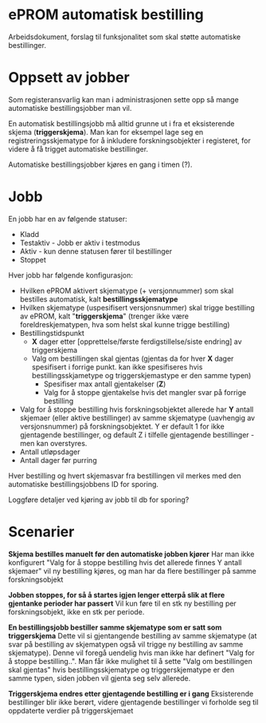 # ePROM automatisk bestilling

Arbeidsdokument, forslag til funksjonalitet som skal støtte automatiske bestillinger.

# Oppsett av jobber

Som registeransvarlig kan man i administrasjonen sette opp så mange automatiske bestillingsjobber man vil.

En automatisk bestillingsjobb må alltid grunne ut i fra et eksisterende skjema (**triggerskjema**). Man kan for eksempel lage seg en registreringsskjematype for å inkludere forskningsobjekter i registeret, for videre å få trigget automatiske bestillinger.

Automatiske bestillingsjobber kjøres en gang i timen (?).

# Jobb

En jobb har en av følgende statuser:
* Kladd
* Testaktiv - Jobb er aktiv i testmodus
* Aktiv - kun denne statusen fører til bestillinger
* Stoppet

Hver jobb har følgende konfigurasjon:
* Hvilken ePROM aktivert skjematype (+ versjonnummer) som skal bestilles automatisk, kalt **bestillingsskjematype**
* Hvilken skjematype (uspesifisert versjonsnummer) skal trigge bestilling av ePROM, kalt "**triggerskjema**" (trenger ikke være foreldreskjematypen, hva som helst skal kunne trigge bestilling)
* Bestillingstidspunkt
  * **X** dager etter [opprettelse/første ferdigstillelse/siste endring] av triggerskjema
  * Valg om bestillingen skal gjentas (gjentas da for hver **X** dager spesifisert i forrige punkt. kan ikke spesifiseres hvis bestillingsskjametype og triggerskjemastype er den samme typen)
    * Spesifiser max antall gjentakelser (**Z**)
    * Valg for å stoppe gjentakelse hvis det mangler svar på forrige bestilling
* Valg for å stoppe bestilling hvis forskningsobjektet allerede har **Y** antall skjemaer (eller aktive bestillinger) av samme skjematype (uavhengig av versjonsnummer) på forskningsobjektet. Y er default 1 for ikke gjentagende bestillinger, og default Z i tilfelle gjentagende bestillinger - men kan overstyres.
* Antall utløpsdager
* Antall dager før purring
  
Hver bestilling og hvert skjemasvar fra bestillingen vil merkes med den automatiske bestillingsjobbens ID for sporing.

Loggføre detaljer ved kjøring av jobb til db for sporing?

# Scenarier

**Skjema bestilles manuelt før den automatiske jobben kjører**
Har man ikke konfigurert "Valg for å stoppe bestilling hvis det allerede finnes Y antall skjemaer" vil ny bestilling kjøres, og man har da flere bestillinger på samme forskningsobjekt

**Jobben stoppes, for så å startes igjen lenger etterpå slik at flere gjentanke perioder har passert**
Vil kun føre til en stk ny bestilling per forskningsobjekt, ikke en stk per periode.

**En bestillingsjobb bestiller samme skjematype som er satt som triggerskjema**
Dette vil si gjentangende bestilling av samme skjematype (at svar på bestilling av skjematypen også vil trigge ny bestilling av samme skjematype). Denne vil foregå uendelig hvis man ikke har definert "Valg for å stoppe bestilling..". 
Man får ikke mulighet til å sette "Valg om bestillingen skal gjentas" hvis bestillingsskjematype og triggerskjematype er den samme typen, siden jobben vil gjenta seg selv allerede.

**Triggerskjema endres etter gjentagende bestilling er i gang**
Eksisterende bestillinger blir ikke berørt, videre gjentagende bestillinger vi forholde seg til oppdaterte verdier på triggerskjemaet
